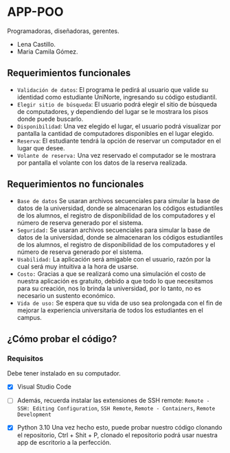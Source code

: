 # APP-POO
Programadoras, diseñadoras, gerentes.
- Lena Castillo.
- Maria Camila Gómez.

## Requerimientos funcionales
- `Validación de datos`: El programa le pedirá al usuario que valide su identidad como estudiante UniNorte, ingresando su código estudiantil.
- `Elegir sitio de búsqueda`: El usuario podrá elegir el sitio de búsqueda de computadores, y dependiendo del lugar se le mostrara los pisos donde puede buscarlo.
- `Disponibilidad`: Una vez elegido el lugar, el usuario podrá visualizar por pantalla la cantidad de computadores disponibles en el lugar elegido.
- `Reserva`: El estudiante tendrá la opción de reservar un computador en el lugar que desee.
- `Volante de reserva:` Una vez reservado el computador se le mostrara por pantalla el volante con los datos de la reserva realizada.

## Requerimientos no funcionales
- `Base de datos` Se usaran archivos secuenciales para simular la base de datos de la universidad, donde se almacenaran los códigos estudiantiles de los alumnos, el registro de disponibilidad de los computadores y el número de reserva generado por el sistema.
- `Seguridad:` Se usaran archivos secuenciales para simular la base de datos de la universidad, donde se almacenaran los códigos estudiantiles de los alumnos, el registro de disponibilidad de los computadores y el número de reserva generado por el sistema.
- `Usabilidad:` La aplicación será amigable con el usuario, razón por la cual será muy intuitiva a la hora de usarse.
- `Costo:` Gracias a que se realizará como una simulación el costo de nuestra aplicación es gratuito, debido a que todo lo que necesitamos para su creación, nos lo brinda la universidad, por lo tanto, no es necesario un sustento económico.
- `Vida de uso:` Se espera que su vida de uso sea prolongada con el fin de mejorar la experiencia universitaria de todos los estudiantes en el campus.

## ¿Cómo probar el código?

### Requisitos
Debe tener instalado en su computador.
- [x] Visual Studio Code
- [ ] Además, recuerda instalar las extensiones de SSH remote: `Remote - SSH: Editing Configuration`, `SSH Remote`, `Remote - Containers`, `Remote Development`
- [x] Python 3.10
Una vez hecho esto, puede probar nuestro código clonando el repositorio, Ctrl + Shit + P, clonado el repositorio podrá usar nuestra app de escritorio a la perfección.
 
